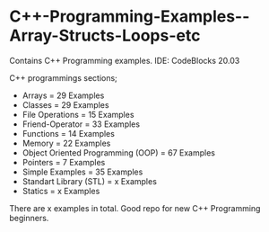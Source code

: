 # C++-Programming-Examples--Array-Structs-Loops-etc
Contains C++ Programming examples. IDE: CodeBlocks 20.03 

C++ programmings sections;
- Arrays = 29 Examples
- Classes = 29 Examples
- File Operations = 15 Examples
- Friend-Operator = 33 Examples
- Functions = 14 Examples
- Memory = 22 Examples
- Object Oriented Programming (OOP) = 67 Examples
- Pointers = 7 Examples
- Simple Examples = 35 Examples
- Standart Library (STL) = x Examples
- Statics = x Examples

There are x examples in total. Good repo for new C++ Programming beginners.